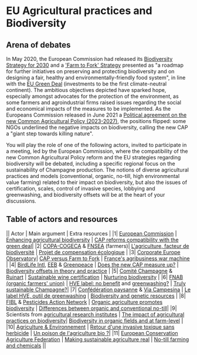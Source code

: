 # EU Agricultural practices and Biodiversity

## Arena of debates

In May 2020, the European Commission had released its [Biodiversity Strategy for 2030](https://ec.europa.eu/environment/strategy/biodiversity-strategy-2030_en) and a ['Farm to Fork' Strategy](https://ec.europa.eu/food/horizontal-topics/farm-fork-strategy_en) presented as "a roadmap for further initiatives on preserving and protecting biodiversity and on designing a fair, healthy and environmentally-friendly food system", in line with the [EU Green Deal](https://ec.europa.eu/info/strategy/priorities-2019-2024/european-green-deal_en) (investments to be the first climate-neutral continent). The ambitious objectives depicted have sparked hope, especially amongst advocates for the protection of the environment, as some farmers and agroindustrial firms raised issues regarding the social and economical impacts of the measures to be implemented. As the Europeans Commission released in June 2021 a [Political agreement on the new Common Agricultural Policy (2023-2027)](https://ec.europa.eu/commission/presscorner/detail/en/IP_21_2711), the positions flipped: some NGOs underlined the negative impacts on biodiversity, calling the new CAP a "giant step towards killing nature".

You will play the role of one of the following actors, invited to participate in a meeting, led by the European Commission, where the compatibility of the new Common Agricultural Policy reform and the EU strategies regarding biodiversity will be debated, including a specific regional focus on the sustainability of Champagne production. The notions of diverse agricultural practices and models (conventional, organic, no-till, high environmental value farming) related to their impact on biodiversity, but also the issues of certification, scales, control of invasive species, lobbying and greenwashing, and biodiversity offsets will be at the heart of your discussions.

## Table of actors and resources

|| Actor | Main argument | Extra resources |
|1| [European Commission](https://ec.europa.eu/commission/presscorner/detail/en/IP_21_2711) | [Enhancing agricultural biodiversity](https://ec.europa.eu/info/food-farming-fisheries/sustainability/environmental-sustainability/biodiversity_en) |  [CAP reforms compatibility with the green deal](https://ec.europa.eu/info/news/cap-reforms-compatibility-green-deals-ambition-2020-may-20_en)|
|2| [COPA-COGECA](https://copa-cogeca.eu/about-copa) & [FNSEA](https://www.fnsea.fr/communiques-de-presse/strategies-farm-to-fork-et-biodiversite-la-commission-fait-fausse-route/) (farmers)| [L'agriculture, facteur de biodiversité](https://www.fnsea.fr/actualit%C3%A9s/lagriculture-facteur-de-biodiversite) | [Projet de compensation écologique](https://www.symbiose-biodiversite.com/le-medef-plante-des-haies-dans-la-marne-pour-compenser-un-bilan-carbone) |
|3| [Corporate Europe Observatory](https://corporateeurope.org/en/what-we-do)| [CAP versus Farm to Fork](https://corporateeurope.org/sites/default/files/2020-10/CAP_Farm-to-Fork-Final_0.pdf) | [France's agribusiness war machine](https://corporateeurope.org/en/2020/10/fnsea-frances-agribusiness-war-machine-name-farmers-defence) |
|4| [BirdLife Intl](https://www.birdlife.org/europe-and-central-asia/news/press-release-bad-CAP-Deal-kill-nature_25June2021), [EEB](https://eeb.org/major-new-eu-farm-policy-will-worsen-environmental-crises) & [Greenpeace](https://www.greenpeace.org/eu-unit/issues/nature-food/45751/fake-green-deal-reached-on-eu-farm-plan/) | [Does the new CAP measure up?](https://www.greenpeace.org/static/planet4-eu-unit-stateless/2021/06/874e7b56-2021-06-29-cap-10-tests-green-deal-compatible-farm-policy.pdf) | [Biodiversity offsets in theory and practice](https://www.cambridge.org/core/journals/oryx/article/biodiversity-offsets-in-theory-and-practice/EDBF70717C273662B6D8EE0876370095) |
|5| [Comité Champagne](https://www.champagne.fr/en/sustainable-development/champagne-sustainable-development) & [Ruinart](https://www.ruinart.com/en-us/sustainability-commitments/biodiversity) | [Sustainable wine certification](https://discoversustainablewine.com/france/) | [Nurturing biodiversity](https://www.ruinart.com/sites/ruinart/files/2021-03/PR_REFORESTACTION_MARCH2021_RUINART_0.pdf) |
|6| [FNAB (organic farmers' union)](https://www.fnab.org/espace-presse/retrouvez-ici-tous-nos-communiques/1115-cp-la-fnab-demande-la-reouverture-des-arbitrages-sur-l-eco-regime) | [HVE label: no benefit](https://www.wine-business-international.com/wine/news/french-biodiversity-office-leaks-damaging-report) and [greenwashing?](https://etvpass.com/high-environmental-value-label-greenwashing-of-intensive-agriculture-news/) | [Truly sustainable Champagne?](https://sustainablewine.co.uk/how-far-away-is-truly-sustainable-champagne)|
|7| [Confédération paysanne](https://www.confederationpaysanne.fr/sites/1/qui/documents/PLAQUETTE%20CONF-BD.pdf) & [Via Campesina](https://viacampesina.org/en/international-peasants-voice/) | [Le label HVE, outil de greenwashing](https://www.confederationpaysanne.fr/sites/1/articles/documents/HVE-Outil_Greenwahing_pas_TransitionAgricole.pdf) | [Biodiversity and genetic resources](https://viacampesina.org/en/biodiversity-and-genetic-resources12) |
|8| [FIBL](https://www.fibl.org/en/about-us) & [Pesticides Action Network](https://www.pan-europe.info/issues/pesticides-and-loss-biodiversity) | [Organic agriculture promotes biodiversity](https://orgprints.org/id/eprint/20247/1/1548-biodiversity.pdf) | [Differences between organic and conventional no-till](https://newsociety.com/blogs/news/important-differences-between-organic-vs-conventional-no-till?sitedomain=row&_ga=2.131656970.486024350.1629875043-882265648.1629875043)|
|9| Scientists from [agricultural research institutes](https://www.inrae.fr/en/biodiversity) | [The impact of agricultural practices on biodiversity](https://www.gwct.org.uk/media/841551/The-impact-of-agricultural-practices-on-biodiversity.pdf)| [Biodiversity in organic fields and at farm-level](https://hal.inrae.fr/hal-02639230/document) |
|10| [Agriculture & Environnement](https://www.agriculture-environnement.fr/qui-sommes-nous) | [Retour d'une invasive toxique sans herbicide](https://www.agriculture-environnement.fr/2012/04/05/du-datura-dans-des-haricots-verts) | [Un poison de l'agriculture bio ?](https://www.francetvinfo.fr/sante/alimentation/le-datura-une-plante-invasive-hallucinogene-est-il-le-poison-de-l-agriculture-bio_3618879.html)|
|11| [European Conservation Agriculture Federation](https://ecaf.org/) | [Making sustainable agriculture real](https://ecaf.org/wp-content/uploads/2021/02/4-CA-and-CAP-2020.pdf) | [No-till farming and chemicals](https://www.researchgate.net/publication/263565951_No-till_Farming_and_the_Environment_Do_No-Till_Systems_Require_More_Chemicals) ||
